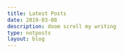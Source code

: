 ```yaml
---
title: Latest Posts
date: 2019-03-08
description: doom scroll my writing
type: notposts
layout: blog
---
```


